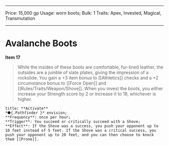 
---
Price: 15,000 gp
Usage: worn boots;
Bulk: 1
Traits: Apex, Invested, Magical, Transmutation

---

# Avalanche Boots

**Item 17**

> While the insides of these boots are comfortable, fur-lined leather, the outsides are a jumble of slate plates, giving the impression of a rockslide. You gain a +3 item bonus to [[Athletics]] checks and a +2 circumstance bonus to [[Force Open]] and [[Rules/Traits/Weapon/Shove]]. When you invest the boots, you either increase your Strength score by 2 or increase it to 18, whichever is higher.

```ad-embed-ability
title: **Activate**
*⭓{.Pathfinder }* envision; 
**Frequency**: once per hour;
**Trigger**: You succeed or critically succeed with a Shove;
**Effect**: If the Shove was a success, you push your opponent up to 10 feet instead of 5 feet. If the Shove was a critical success, you push your opponent up to 20 feet, and you can then choose to knock them [[Prone]].

```
